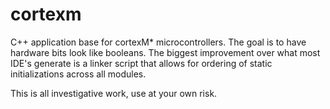 # cortexm
C++ application base for cortexM* microcontrollers.
The goal is to have hardware bits look like booleans.
The biggest improvement over what most IDE's generate is
a linker script that allows for ordering of static initializations across all modules.

This is all investigative work, use at  your own risk.

